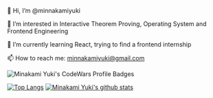  👋 Hi, I’m @minnakamiyuki
 
 👀 I’m interested in Interactive Theorem Proving, Operating System and Frontend Engineering
 
 🌱 I’m currently learning React, trying to find a frontend internship
 
 📫 How to reach me: minnakamiyuki@gmail.com
 
 ![Minakami Yuki's CodeWars Profile Badges](https://www.codewars.com/users/MinakamiYuki/badges/large)

[![Top Langs](https://github-readme-stats.vercel.app/api/top-langs/?username=minnakamiyuki&layout=compact&theme=tokyonight&card_width=445)](https://github.com/minnakamiyuki/github-readme-stats)
[![Minakami Yuki's github stats](https://github-readme-stats.vercel.app/api?username=minnakamiyuki&theme=tokyonight&line_height=22 "![Minakami Yuki's github stats")](https://github.com/minnakamiyuki/github-readme-stats)

<!---
minnakamiyuki/minnakamiyuki is a ✨ special ✨ repository because its `README.md` (this file) appears on your GitHub profile.
You can click the Preview link to take a look at your changes.
--->
